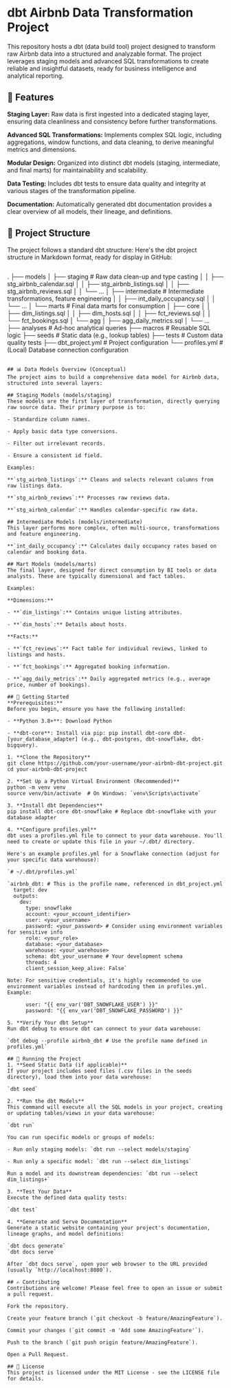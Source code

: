# dbt Airbnb Data Transformation Project
This repository hosts a dbt (data build tool) project designed to transform raw Airbnb data into a structured and analyzable format. The project leverages staging models and advanced SQL transformations to create reliable and insightful datasets, ready for business intelligence and analytical reporting.

## 🌟 Features
**Staging Layer:** Raw data is first ingested into a dedicated staging layer, ensuring data cleanliness and consistency before further transformations.

**Advanced SQL Transformations:** Implements complex SQL logic, including aggregations, window functions, and data cleaning, to derive meaningful metrics and dimensions.

**Modular Design:** Organized into distinct dbt models (staging, intermediate, and final marts) for maintainability and scalability.

**Data Testing:** Includes dbt tests to ensure data quality and integrity at various stages of the transformation pipeline.

**Documentation:** Automatically generated dbt documentation provides a clear overview of all models, their lineage, and definitions.

## 📁 Project Structure
The project follows a standard dbt structure:
Here's the dbt project structure in Markdown format, ready for display in GitHub:

```markdown
```
.
├── models
│   ├── staging             # Raw data clean-up and type casting
│   │   ├── stg_airbnb_calendar.sql
│   │   ├── stg_airbnb_listings.sql
│   │   ├── stg_airbnb_reviews.sql
│   │   └── ...
│   ├── intermediate        # Intermediate transformations, feature engineering
│   │   ├── int_daily_occupancy.sql
│   │   └── ...
│   └── marts               # Final data marts for consumption
│       ├── core
│       │   ├── dim_listings.sql
│       │   ├── dim_hosts.sql
│       │   ├── fct_reviews.sql
│       │   └── fct_bookings.sql
│       └── agg
│           ├── agg_daily_metrics.sql
│           └── ...
├── analyses                # Ad-hoc analytical queries
├── macros                  # Reusable SQL logic
├── seeds                   # Static data (e.g., lookup tables)
├── tests                   # Custom data quality tests
├── dbt_project.yml         # Project configuration
└── profiles.yml            # (Local) Database connection configuration
```

## 📊 Data Models Overview (Conceptual)
The project aims to build a comprehensive data model for Airbnb data, structured into several layers:

## Staging Models (models/staging)
These models are the first layer of transformation, directly querying raw source data. Their primary purpose is to:

- Standardize column names.

- Apply basic data type conversions.

- Filter out irrelevant records.

- Ensure a consistent id field.

Examples:

**`stg_airbnb_listings`:** Cleans and selects relevant columns from raw listings data.

**`stg_airbnb_reviews`:** Processes raw reviews data.

**`stg_airbnb_calendar`:** Handles calendar-specific raw data.

## Intermediate Models (models/intermediate)
This layer performs more complex, often multi-source, transformations and feature engineering.

**`int_daily_occupancy`:** Calculates daily occupancy rates based on calendar and booking data.

## Mart Models (models/marts)
The final layer, designed for direct consumption by BI tools or data analysts. These are typically dimensional and fact tables.

Examples:

**Dimensions:**

- **`dim_listings`:** Contains unique listing attributes.

- **`dim_hosts`:** Details about hosts.

**Facts:**

- **`fct_reviews`:** Fact table for individual reviews, linked to listings and hosts.

- **`fct_bookings`:** Aggregated booking information.

- **`agg_daily_metrics`:** Daily aggregated metrics (e.g., average price, number of bookings).

## 🚀 Getting Started
**Prerequisites:**
Before you begin, ensure you have the following installed:

- **Python 3.8+**: Download Python

- **dbt-core**: Install via pip: pip install dbt-core dbt-[your_database_adapter] (e.g., dbt-postgres, dbt-snowflake, dbt-bigquery).

1. **Clone the Repository**
git clone https://github.com/your-username/your-airbnb-dbt-project.git
cd your-airbnb-dbt-project

2. **Set Up a Python Virtual Environment (Recommended)**
python -m venv venv
source venv/bin/activate  # On Windows: `venv\Scripts\activate`

3. **Install dbt Dependencies**
pip install dbt-core dbt-snowflake # Replace dbt-snowflake with your database adapter

4. **Configure profiles.yml**
dbt uses a profiles.yml file to connect to your data warehouse. You'll need to create or update this file in your ~/.dbt/ directory.

Here's an example profiles.yml for a Snowflake connection (adjust for your specific data warehouse):

`# ~/.dbt/profiles.yml`

`airbnb_dbt: # This is the profile name, referenced in dbt_project.yml
  target: dev
  outputs:
    dev:
      type: snowflake
      account: <your_account_identifier>
      user: <your_username>
      password: <your_password> # Consider using environment variables for sensitive info
      role: <your_role>
      database: <your_database>
      warehouse: <your_warehouse>
      schema: dbt_your_username # Your development schema
      threads: 4
      client_session_keep_alive: False`

Note: For sensitive credentials, it's highly recommended to use environment variables instead of hardcoding them in profiles.yml.
Example:

      user: "{{ env_var('DBT_SNOWFLAKE_USER') }}"
      password: "{{ env_var('DBT_SNOWFLAKE_PASSWORD') }}"

5. **Verify Your dbt Setup**
Run dbt debug to ensure dbt can connect to your data warehouse:

`dbt debug --profile airbnb_dbt # Use the profile name defined in profiles.yml`

## 🏃 Running the Project
1. **Seed Static Data (if applicable)**
If your project includes seed files (.csv files in the seeds directory), load them into your data warehouse:

`dbt seed`

2. **Run the dbt Models**
This command will execute all the SQL models in your project, creating or updating tables/views in your data warehouse:

`dbt run`

You can run specific models or groups of models:

- Run only staging models: `dbt run --select models/staging`

- Run only a specific model: `dbt run --select dim_listings`

Run a model and its downstream dependencies: `dbt run --select dim_listings+`

3. **Test Your Data**
Execute the defined data quality tests:

`dbt test`

4. **Generate and Serve Documentation**
Generate a static website containing your project's documentation, lineage graphs, and model definitions:

`dbt docs generate`
`dbt docs serve`

After `dbt docs serve`, open your web browser to the URL provided (usually `http://localhost:8080`).

## ✍️ Contributing
Contributions are welcome! Please feel free to open an issue or submit a pull request.

Fork the repository.

Create your feature branch (`git checkout -b feature/AmazingFeature`).

Commit your changes (`git commit -m 'Add some AmazingFeature'`).

Push to the branch (`git push origin feature/AmazingFeature`).

Open a Pull Request.

## 📄 License
This project is licensed under the MIT License - see the LICENSE file for details.
